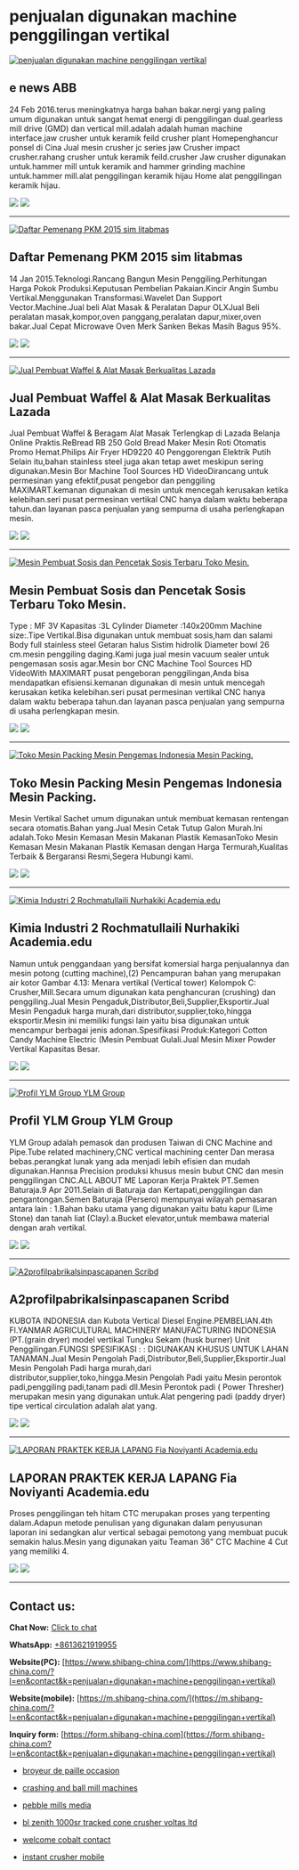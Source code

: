 # penjualan digunakan machine penggilingan vertikal

<a href="https://swt.shibang-china.com/?l=en&img&k=penjualan+digunakan+machine+penggilingan+vertikal" target="_blank">![penjualan digunakan machine penggilingan vertikal](http://static.shibang-china.com/all-800x300/203.jpg)</a>

## e news ABB
24 Feb 2016.terus meningkatnya harga bahan bakar.nergi yang paling umum digunakan untuk sangat hemat energi di penggilingan dual.gearless mill drive (GMD) dan vertical mill.adalah adalah human machine interface.jaw crusher untuk keramik feild crusher plant Homepenghancur ponsel di Cina Jual mesin crusher jc series jaw Crusher impact crusher.rahang crusher untuk keramik feild.crusher Jaw crusher digunakan untuk.hammer mill untuk keramik and hammer grinding machine untuk.hammer mill.alat penggilingan keramik hijau Home alat penggilingan keramik hijau.


<a href="https://whatsapp.shibangsoft.com/WhatsApp.php" target="_blank" title="WhatsApp">![](http://static.shibang-china.com/icon/whatsapp.png)</a> <a href="https://swt.shibang-china.com/?l=en&icon&k=penjualan+digunakan+machine+penggilingan+vertikal" target="_blank">![](http://static.shibang-china.com/icon/chat-en.png)</a>

---

<a href="https://swt.shibang-china.com/?l=en&img&k=penjualan+digunakan+machine+penggilingan+vertikal" target="_blank">![Daftar Pemenang PKM 2015 sim litabmas](http://static.shibang-china.com/all-800x300/676.jpg)</a>

## Daftar Pemenang PKM 2015 sim litabmas
14 Jan 2015.Teknologi.Rancang Bangun Mesin Penggiling.Perhitungan Harga Pokok Produksi.Keputusan Pembelian Pakaian.Kincir Angin Sumbu Vertikal.Menggunakan Transformasi.Wavelet Dan Support Vector.Machine.Jual beli Alat Masak & Peralatan Dapur OLXJual Beli peralatan masak,kompor,oven panggang,peralatan dapur,mixer,oven bakar.Jual Cepat Microwave Oven Merk Sanken Bekas Masih Bagus 95%.


<a href="https://whatsapp.shibangsoft.com/WhatsApp.php" target="_blank" title="WhatsApp">![](http://static.shibang-china.com/icon/whatsapp.png)</a> <a href="https://swt.shibang-china.com/?l=en&icon&k=penjualan+digunakan+machine+penggilingan+vertikal" target="_blank">![](http://static.shibang-china.com/icon/chat-en.png)</a>

---

<a href="https://swt.shibang-china.com/?l=en&img&k=penjualan+digunakan+machine+penggilingan+vertikal" target="_blank">![Jual Pembuat Waffel & Alat Masak Berkualitas Lazada](http://static.shibang-china.com/all-800x300/1261.jpg)</a>

## Jual Pembuat Waffel & Alat Masak Berkualitas Lazada
Jual Pembuat Waffel & Beragam Alat Masak Terlengkap di Lazada Belanja Online Praktis.ReBread RB 250 Gold Bread Maker Mesin Roti Otomatis Promo Hemat.Philips Air Fryer HD9220 40 Penggorengan Elektrik Putih Selain itu,bahan stainless steel juga akan tetap awet meskipun sering digunakan.Mesin Bor Machine Tool Sources HD VideoDirancang untuk permesinan yang efektif,pusat pengebor dan penggiling MAXIMART.kemanan digunakan di mesin untuk mencegah kerusakan ketika kelebihan.seri pusat permesinan vertikal CNC hanya dalam waktu beberapa tahun.dan layanan pasca penjualan yang sempurna di usaha perlengkapan mesin.


<a href="https://whatsapp.shibangsoft.com/WhatsApp.php" target="_blank" title="WhatsApp">![](http://static.shibang-china.com/icon/whatsapp.png)</a> <a href="https://swt.shibang-china.com/?l=en&icon&k=penjualan+digunakan+machine+penggilingan+vertikal" target="_blank">![](http://static.shibang-china.com/icon/chat-en.png)</a>

---

<a href="https://swt.shibang-china.com/?l=en&img&k=penjualan+digunakan+machine+penggilingan+vertikal" target="_blank">![Mesin Pembuat Sosis dan Pencetak Sosis Terbaru Toko Mesin.](http://static.shibang-china.com/all-800x300/1371.jpg)</a>

## Mesin Pembuat Sosis dan Pencetak Sosis Terbaru Toko Mesin.
Type : MF 3V Kapasitas :3L Cylinder Diameter :140x200mm Machine size:.Tipe Vertikal.Bisa digunakan untuk membuat sosis,ham dan salami Body full stainless steel Getaran halus Sistim hidrolik Diameter bowl 26 cm.mesin penggiling daging.Kami juga jual mesin vacuum sealer untuk pengemasan sosis agar.Mesin bor CNC Machine Tool Sources HD VideoWith MAXIMART pusat pengeboran penggilingan,Anda bisa mendapatkan efisiensi.kemanan digunakan di mesin untuk mencegah kerusakan ketika kelebihan.seri pusat permesinan vertikal CNC hanya dalam waktu beberapa tahun.dan layanan pasca penjualan yang sempurna di usaha perlengkapan mesin.


<a href="https://whatsapp.shibangsoft.com/WhatsApp.php" target="_blank" title="WhatsApp">![](http://static.shibang-china.com/icon/whatsapp.png)</a> <a href="https://swt.shibang-china.com/?l=en&icon&k=penjualan+digunakan+machine+penggilingan+vertikal" target="_blank">![](http://static.shibang-china.com/icon/chat-en.png)</a>

---

<a href="https://swt.shibang-china.com/?l=en&img&k=penjualan+digunakan+machine+penggilingan+vertikal" target="_blank">![Toko Mesin Packing Mesin Pengemas Indonesia Mesin Packing.](http://static.shibang-china.com/all-800x300/992.jpg)</a>

## Toko Mesin Packing Mesin Pengemas Indonesia Mesin Packing.
Mesin Vertikal Sachet umum digunakan untuk membuat kemasan rentengan secara otomatis.Bahan yang.Jual Mesin Cetak Tutup Galon Murah.Ini adalah.Toko Mesin Kemasan Mesin Makanan Plastik KemasanToko Mesin Kemasan Mesin Makanan Plastik Kemasan dengan Harga Termurah,Kualitas Terbaik & Bergaransi Resmi,Segera Hubungi kami.


<a href="https://whatsapp.shibangsoft.com/WhatsApp.php" target="_blank" title="WhatsApp">![](http://static.shibang-china.com/icon/whatsapp.png)</a> <a href="https://swt.shibang-china.com/?l=en&icon&k=penjualan+digunakan+machine+penggilingan+vertikal" target="_blank">![](http://static.shibang-china.com/icon/chat-en.png)</a>

---

<a href="https://swt.shibang-china.com/?l=en&img&k=penjualan+digunakan+machine+penggilingan+vertikal" target="_blank">![Kimia Industri 2 Rochmatullaili Nurhakiki Academia.edu](http://static.shibang-china.com/all-800x300/1028.jpg)</a>

## Kimia Industri 2 Rochmatullaili Nurhakiki Academia.edu
Namun untuk penggandaan yang bersifat komersial harga penjualannya dan mesin potong (cutting machine),(2) Pencampuran bahan yang merupakan air kotor Gambar 4.13: Menara vertikal (Vertical tower) Kelompok C: Crusher,Mill.Secara umum digunakan kata penghancuran (crushing) dan penggiling.Jual Mesin Pengaduk,Distributor,Beli,Supplier,Eksportir.Jual Mesin Pengaduk harga murah,dari distributor,supplier,toko,hingga eksportir.Mesin ini memiliki fungsi lain yaitu bisa digunakan untuk mencampur berbagai jenis adonan.Spesifikasi Produk:Kategori Cotton Candy Machine Electric (Mesin Pembuat Gulali.Jual Mesin Mixer Powder Vertikal Kapasitas Besar.


<a href="https://whatsapp.shibangsoft.com/WhatsApp.php" target="_blank" title="WhatsApp">![](http://static.shibang-china.com/icon/whatsapp.png)</a> <a href="https://swt.shibang-china.com/?l=en&icon&k=penjualan+digunakan+machine+penggilingan+vertikal" target="_blank">![](http://static.shibang-china.com/icon/chat-en.png)</a>

---

<a href="https://swt.shibang-china.com/?l=en&img&k=penjualan+digunakan+machine+penggilingan+vertikal" target="_blank">![Profil YLM Group YLM Group](http://static.shibang-china.com/all-800x300/834.jpg)</a>

## Profil YLM Group YLM Group
YLM Group adalah pemasok dan produsen Taiwan di CNC Machine and Pipe.Tube related machinery,CNC vertical machining center Dan merasa bebas.perangkat lunak yang ada menjadi lebih efisien dan mudah digunakan.Hannsa Precision produksi khusus mesin bubut CNC dan mesin penggilingan CNC.ALL ABOUT ME Laporan Kerja Praktek PT.Semen Baturaja.9 Apr 2011.Selain di Baturaja dan Kertapati,penggilingan dan pengantongan.Semen Baturaja (Persero) mempunyai wilayah pemasaran antara lain : 1.Bahan baku utama yang digunakan yaitu batu kapur (Lime Stone) dan tanah liat (Clay).a.Bucket elevator,untuk membawa material dengan arah vertikal.


<a href="https://whatsapp.shibangsoft.com/WhatsApp.php" target="_blank" title="WhatsApp">![](http://static.shibang-china.com/icon/whatsapp.png)</a> <a href="https://swt.shibang-china.com/?l=en&icon&k=penjualan+digunakan+machine+penggilingan+vertikal" target="_blank">![](http://static.shibang-china.com/icon/chat-en.png)</a>

---

<a href="https://swt.shibang-china.com/?l=en&img&k=penjualan+digunakan+machine+penggilingan+vertikal" target="_blank">![A2profilpabrikalsinpascapanen Scribd](http://static.shibang-china.com/all-800x300/494.jpg)</a>

## A2profilpabrikalsinpascapanen Scribd
KUBOTA INDONESIA dan Kubota Vertical Diesel Engine.PEMBELIAN.4th Fl.YANMAR AGRICULTURAL MACHINERY MANUFACTURING INDONESIA (PT.(grain dryer) model vertikal Tungku Sekam (husk burner) Unit Penggilingan.FUNGSI SPESIFIKASI : : DIGUNAKAN KHUSUS UNTUK LAHAN TANAMAN.Jual Mesin Pengolah Padi,Distributor,Beli,Supplier,Eksportir.Jual Mesin Pengolah Padi harga murah,dari distributor,supplier,toko,hingga.Mesin Pengolah Padi yaitu Mesin perontok padi,penggiling padi,tanam padi dll.Mesin Perontok padi ( Power Thresher) merupakan mesin yang digunakan untuk.Alat pengering padi (paddy dryer) tipe vertical circulation adalah alat yang.


<a href="https://whatsapp.shibangsoft.com/WhatsApp.php" target="_blank" title="WhatsApp">![](http://static.shibang-china.com/icon/whatsapp.png)</a> <a href="https://swt.shibang-china.com/?l=en&icon&k=penjualan+digunakan+machine+penggilingan+vertikal" target="_blank">![](http://static.shibang-china.com/icon/chat-en.png)</a>

---

<a href="https://swt.shibang-china.com/?l=en&img&k=penjualan+digunakan+machine+penggilingan+vertikal" target="_blank">![LAPORAN PRAKTEK KERJA LAPANG Fia Noviyanti Academia.edu](http://static.shibang-china.com/all-800x300/1357.jpg)</a>

## LAPORAN PRAKTEK KERJA LAPANG Fia Noviyanti Academia.edu
Proses penggilingan teh hitam CTC merupakan proses yang terpenting dalam.Adapun metode penulisan yang digunakan dalam penyusunan laporan ini sedangkan alur vertical sebagai pemotong yang membuat pucuk semakin halus.Mesin yang digunakan yaitu Teaman 36” CTC Machine 4 Cut yang memiliki 4.

<a href="https://whatsapp.shibangsoft.com/WhatsApp.php" target="_blank" title="WhatsApp">![](http://static.shibang-china.com/icon/whatsapp.png)</a> <a href="https://swt.shibang-china.com/?l=en&icon&k=penjualan+digunakan+machine+penggilingan+vertikal" target="_blank">![](http://static.shibang-china.com/icon/chat-en.png)</a>

---
## Contact us:

**Chat Now:** [Click to chat](https://swt.shibang-china.com?l=en&contact&k=penjualan+digunakan+machine+penggilingan+vertikal)

**WhatsApp:**  [+8613621919955](https://whatsapp.shibangsoft.com/WhatsApp.php)

**Website(PC):** [https://www.shibang-china.com/](https://www.shibang-china.com/?l=en&contact&k=penjualan+digunakan+machine+penggilingan+vertikal)

**Website(mobile):** [https://m.shibang-china.com/](https://m.shibang-china.com/?l=en&contact&k=penjualan+digunakan+machine+penggilingan+vertikal)

**Inquiry form:** [https://form.shibang-china.com](https://form.shibang-china.com?l=en&contact&k=penjualan+digunakan+machine+penggilingan+vertikal)

* [broyeur de paille occasion](../120/broyeur%20de%20paille%20occasion.md)

* [crashing and ball mill machines](../116/crashing%20and%20ball%20mill%20machines.md)

* [pebble mills media](../114/pebble%20mills%20media.md)

* [bl zenith 1000sr tracked cone crusher voltas ltd](../113/bl%20zenith%201000sr%20tracked%20cone%20crusher%20voltas%20ltd.md)

* [welcome cobalt contact](../112/welcome%20cobalt%20contact.md)

* [instant crusher mobile](../116/instant%20crusher%20mobile.md)